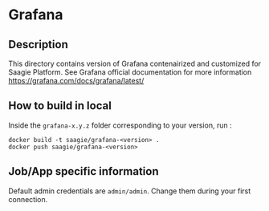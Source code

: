 # Grafana

## Description
This directory contains version of Grafana contenairized and customized for Saagie Platform.
See Grafana official documentation for more information https://grafana.com/docs/grafana/latest/

## How to build in local

Inside the `grafana-x.y.z` folder corresponding to your version, run :
```
docker build -t saagie/grafana-<version> .
docker push saagie/grafana-<version>
```


## Job/App specific information
Default admin credentials are `admin/admin`. Change them during your first connection.
